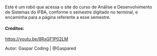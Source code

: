 Este é um robô que acessa o site do curso de Análise e Desenvolvimento de Sistemas do IFBA, conforme o semestre digitado no terminal, e encaminha para a página referente a esse semestre.

#### Créditos:

https://youtu.be/8RxGF1P02LM

Autor: Gaspar Coding | @Gaspared
